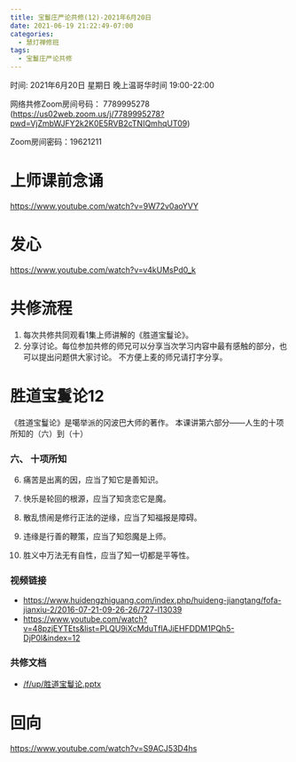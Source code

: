 ```yaml
---
title: 宝鬘庄严论共修(12)-2021年6月20日
date: 2021-06-19 21:22:49-07:00
categories:
  - 慧灯禅修班
tags:
  - 宝鬘庄严论共修
---
```

<!--StartFragment-->
时间: 2021年6月20日 星期日 晚上温哥华时间 19:00-22:00

网络共修Zoom房间号码： 7789995278 (<https://us02web.zoom.us/j/7789995278?pwd=VjZmbWJFY2k2K0E5RVB2cTNIQmhqUT09>)

Zoom房间密码：19621211

# 上师课前念诵

<https://www.youtube.com/watch?v=9W72v0aoYVY>

# 发心

<https://www.youtube.com/watch?v=v4kUMsPd0_k>

# 共修流程

1. 每次共修共同观看1集上师讲解的《胜道宝鬘论》。
2. 分享讨论。每位参加共修的师兄可以分享当次学习内容中最有感触的部分，也可以提出问题供大家讨论。 不方便上麦的师兄请打字分享。

# 胜道宝鬘论12

《胜道宝鬘论》是噶举派的冈波巴大师的著作。 本课讲第六部分——人生的十项所知的（六）到（十）


### 六、 十项所知

6. 痛苦是出离的因，应当了知它是善知识。
7. 快乐是轮回的根源，应当了知贪恋它是魔。
8. 散乱愦闹是修行正法的逆缘，应当了知福报是障碍。
9. 违缘是行善的鞭策，应当了知怨魔是上师。

10. 胜义中万法无有自性，应当了知一切都是平等性。




### 视频链接

* <https://www.huidengzhiguang.com/index.php/huideng-jiangtang/fofa-jianxiu-2/2016-07-21-09-26-26/727-l13039>
* <https://www.youtube.com/watch?v=48pzjEYTEts&list=PLQU9iXcMduTflAJiEHFDDM1PQh5-DjP0l&index=12>

### 共修文档

* [/f/up/胜道宝鬘论.pptx](https://huidengvan.netlify.app/f/up/%E8%83%9C%E9%81%93%E5%AE%9D%E9%AC%98%E8%AE%BA.pptx)


# 回向

<https://www.youtube.com/watch?v=S9ACJ53D4hs>

<!--EndFragment-->

